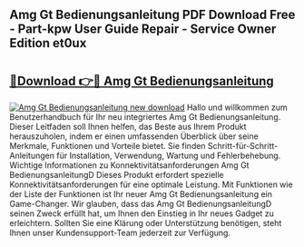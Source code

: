 ## Amg Gt Bedienungsanleitung PDF Download Free - Part-kpw User Guide Repair - Service Owner Edition et0ux

# <h2><a href="http://df3k1bs.blite.top/?on=Amg+Gt+Bedienungsanleitung">🔗Download 👉🔴 Amg Gt Bedienungsanleitung</a></h2>

[![Amg Gt Bedienungsanleitung new download](https://i.imgur.com/lujVjoI.png)](http://df3k1bs.blite.top/?on=Amg+Gt+Bedienungsanleitung)
Hallo und willkommen zum Benutzerhandbuch für Ihr neu integriertes Amg Gt Bedienungsanleitung. Dieser Leitfaden soll Ihnen helfen, das Beste aus Ihrem Produkt herauszuholen, indem er einen umfassenden Überblick über seine Merkmale, Funktionen und Vorteile bietet. Sie finden Schritt-für-Schritt-Anleitungen für Installation, Verwendung, Wartung und Fehlerbehebung. Wichtige Informationen zu Konnektivitätsanforderungen Amg Gt BedienungsanleitungD Dieses Produkt erfordert spezielle Konnektivitätsanforderungen für eine optimale Leistung. Mit Funktionen wie der Liste der Funktionen ist Ihr neuer Amg Gt Bedienungsanleitung ein Game-Changer. Wir glauben, dass das Amg Gt BedienungsanleitungD seinen Zweck erfüllt hat, um Ihnen den Einstieg in Ihr neues Gadget zu erleichtern. Sollten Sie eine Klärung oder Unterstützung benötigen, steht Ihnen unser Kundensupport-Team jederzeit zur Verfügung.
